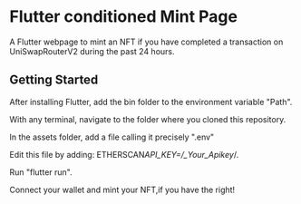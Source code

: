 # Flutter conditioned Mint Page

A Flutter webpage to mint an NFT if you have completed a transaction on UniSwapRouterV2 during the past 24 hours.

## Getting Started

After installing Flutter, add the bin folder to the environment variable "Path".

With any terminal, navigate to the folder where you cloned this repository.

In the assets folder, add a file calling it precisely ".env"

Edit this file by adding:
ETHERSCAN*API_KEY=/\_Your_Apikey*/.

Run "flutter run".

Connect your wallet and mint your NFT,if you have the right!
